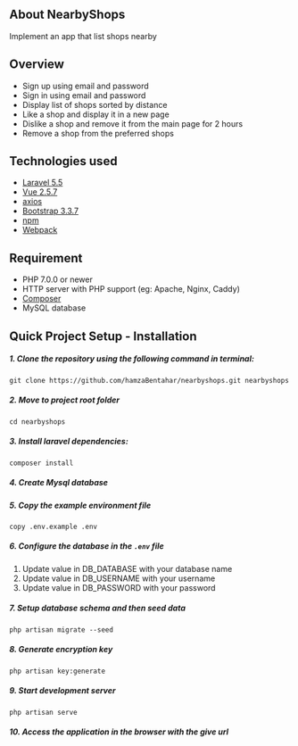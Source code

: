 ## About NearbyShops

Implement an app that list shops nearby

## Overview

- Sign up using email and password
- Sign in using email and password
- Display list of shops sorted by distance
- Like a shop and display it in a new page
- Dislike a shop and remove it from the main page for 2 hours
- Remove a shop from the preferred shops

## Technologies used

- [Laravel 5.5](https://laravel.com/docs/5.5)
- [Vue 2.5.7](https://vuejs.org/)
- [axios](https://github.com/axios/axios)
- [Bootstrap 3.3.7](https://getbootstrap.com/docs/3.3/)
- [npm](https://www.npmjs.com/)
- [Webpack](https://webpack.js.org/)


## Requirement

- PHP 7.0.0 or newer
- HTTP server with PHP support (eg: Apache, Nginx, Caddy)
- [Composer](https://getcomposer.org/)
- MySQL database

## Quick Project Setup - Installation

##### 1. Clone the repository using the following command in terminal:

    git clone https://github.com/hamzaBentahar/nearbyshops.git nearbyshops
    
##### 2. Move to project root folder
    
    cd nearbyshops

##### 3. Install laravel dependencies:

    composer install
    
##### 4. Create Mysql database 
##### 5. Copy the example environment file
    copy .env.example .env
##### 6. Configure the  database in the ```.env``` file
1. Update value in DB_DATABASE with your database name
2. Update value in DB_USERNAME with your username
3. Update value in DB_PASSWORD with your password

##### 7. Setup database schema and then seed data
    php artisan migrate --seed

##### 8. Generate encryption key

    php artisan key:generate
    
##### 9. Start development server

    php artisan serve
    
##### 10. Access the application in the browser with the give url